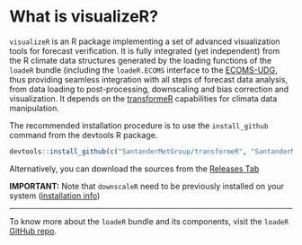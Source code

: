 # What is visualizeR?

`visualizeR` is an R package implementing a set of advanced visualization tools for forecast verification. It is fully integrated (yet independent) from the R climate data structures generated by the loading functions of the `loadeR` bundle (including the `loadeR.ECOMS` interface to the [ECOMS-UDG](https://meteo.unican.es/trac/wiki/udg/ecoms), thus providing seamless integration with all steps of forecast data analysis, from data loading to post-processing, downscaling and bias correction and visualization. It depends on the [transformeR](https://github.com/SantanderMetGroup/transformeR) capabilities for climata data manipulation.

The recommended installation procedure is to use the `install_github` command from the devtools R package. 

```r
devtools::install_github(c("SantanderMetGroup/transformeR", "SantanderMetGroup/visualizeR"))
```
Alternatively, you can download the sources from the [Releases Tab](https://github.com/SantanderMetGroup/visualizeR/releases)


**IMPORTANT:** Note that `downscaleR` need to be previously installed on your system ([installation info](https://github.com/SantanderMetGroup/downscaleR/wiki/installation))

---
To know more about the `loadeR` bundle and its components, visit the `loadeR` [GitHub repo](https://github.com/SantanderMetGroup/loadeR).


